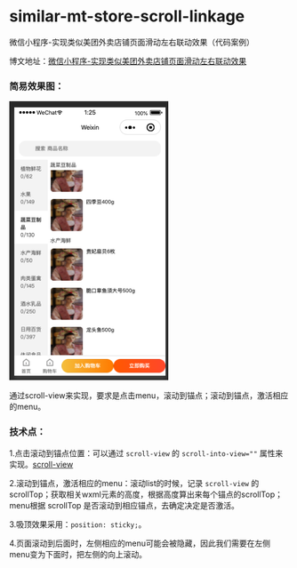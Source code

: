 # similar-mt-store-scroll-linkage
微信小程序-实现类似美团外卖店铺页面滑动左右联动效果（代码案例）

博文地址：[微信小程序-实现类似美团外卖店铺页面滑动左右联动效果](https://www.jianshu.com/p/9ad24c3e71b3)

### 简易效果图：

![简易效果图](./case.png)

通过scroll-view来实现，要求是点击menu，滚动到锚点；滚动到锚点，激活相应的menu。

### 技术点：

1.点击滚动到锚点位置：可以通过 `scroll-view` 的 `scroll-into-view=""` 属性来实现。[scroll-view](https://developers.weixin.qq.com/miniprogram/dev/component/scroll-view.html)

2.滚动到锚点，激活相应的menu：滚动list的时候，记录 `scroll-view` 的 scrollTop；获取相关wxml元素的高度，根据高度算出来每个锚点的scrollTop；menu根据 scrollTop 是否滚动到相应锚点，去确定决定是否激活。

3.吸顶效果采用：`position: sticky;`。

4.页面滚动到后面时，左侧相应的menu可能会被隐藏，因此我们需要在左侧menu变为下面时，把左侧的向上滚动。
